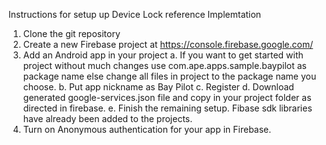 Instructions for setup up Device Lock reference Implemtation

1. Clone the git repository
2. Create a new Firebase project at https://console.firebase.google.com/
3. Add an Android app in your project
	a. If you want to get started with project without much changes use com.ape.apps.sample.baypilot as package name else change all files in project to the package name you choose.
	b. Put app nickname as Bay Pilot
	c. Register
	d. Download generated google-services.json file and copy in your project folder as directed in firebase.
	e. Finish the remaining setup. Fibase sdk libraries have already been added to the projects. 
4. Turn on Anonymous authentication for your app in Firebase.